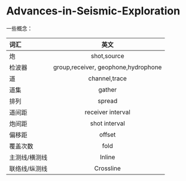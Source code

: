 # Advances-in-Seismic-Exploration


一些概念：

| 词汇 | 英文 |
| :--- | :---: |
| 炮 | shot,source|
| 检波器 | group,receiver, geophone,hydrophone|
| 道 | channel,trace |
| 道集 | gather |
| 排列 | spread |
| 道间距 | receiver interval |
| 炮间距 | shot interval |
| 偏移距 | offset |
| 覆盖次数 | fold |
| 主测线/横测线| Inline |
| 联络线/纵测线 | Crossline |
